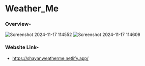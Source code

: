 # Weather_Me
### Overview-
![Screenshot 2024-11-17 114552](https://github.com/user-attachments/assets/a75a48a6-0fa4-44f0-93ec-88837faf8e8d)
![Screenshot 2024-11-17 114609](https://github.com/user-attachments/assets/e6e66f23-2940-41b3-8d20-26794fef987b)
### Website Link-
* https://shayanweatherme.netlify.app/
